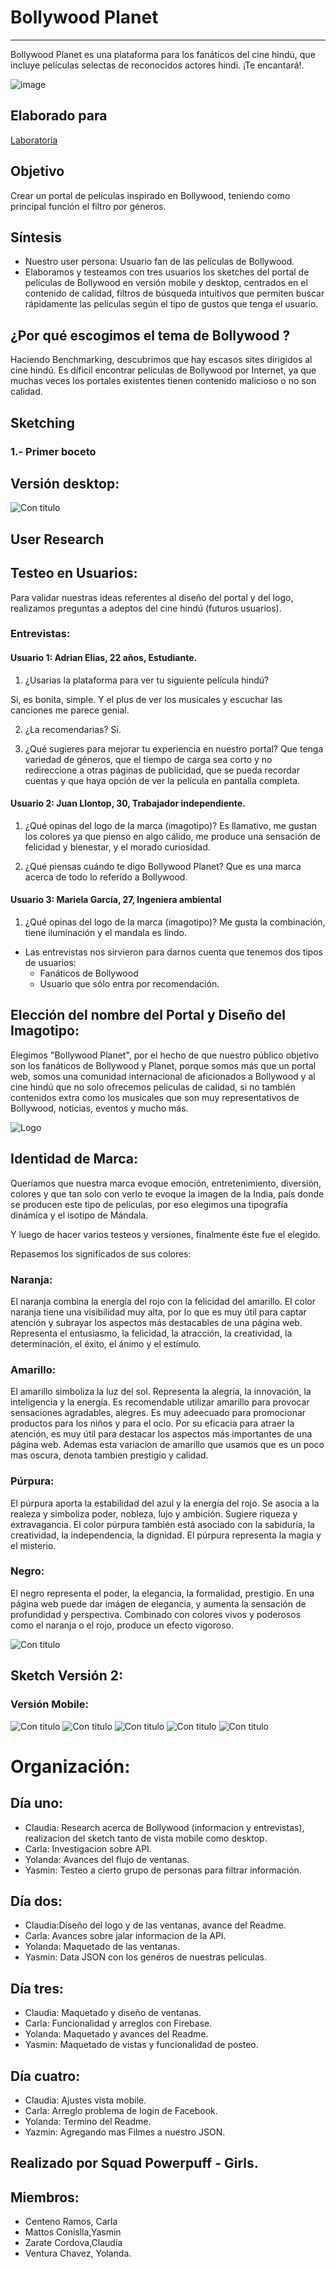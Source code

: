 # Bollywood Planet
---
Bollywood Planet es una plataforma para los fanáticos del cine hindú, que incluye películas selectas de reconocidos actores hindi. 
¡Te encantará!.

![image](https://user-images.githubusercontent.com/32296818/36332762-7d1b359e-1341-11e8-940d-1befb7723356.png)

## Elaborado para

[Laboratoria](http://www.laboratoria.la/)

## Objetivo

Crear un portal de películas inspirado en Bollywood, teniendo como principal función el filtro por géneros.

## Síntesis 

* Nuestro user persona: Usuario fan de las películas de Bollywood.
* Elaboramos y testeamos con tres usuarios los sketches del portal de películas de Bollywood en versión mobile y desktop, centrados en el contenido de calidad,  filtros de búsqueda intuitivos que permiten buscar rápidamente las películas según el tipo de gustos que tenga el usuario.

## ¿Por qué escogimos el tema de Bollywood ?
Haciendo Benchmarking, descubrimos que hay escasos sites dirigidos al cine hindú. Es díficil encontrar películas de Bollywood por Internet, ya que muchas veces los portales existentes tienen contenido malicioso o no son calidad.

## Sketching

### 1.- Primer boceto 
## Versión desktop:

![Con titulo](assets/docs/vista2.jpg "titulo")

## User Research
## Testeo en Usuarios:

Para validar nuestras ideas referentes al diseño del portal y del logo, realizamos preguntas a adeptos del cine hindú (futuros usuarios).

### Entrevistas:

#### Usuario 1: Adrian Elias, 22 años, Estudiante.

1. ¿Usarias la plataforma para ver tu siguiente película hindú?

Si, es bonita, simple. Y el plus de ver los musicales y escuchar las canciones me parece genial.

2. ¿La recomendarias?
Si.

3. ¿Qué sugieres para mejorar tu experiencia en nuestro portal?
Que tenga variedad de géneros, que el tiempo de carga sea corto y no redireccione a otras páginas de publicidad, que se pueda recordar cuentas y que haya opción de ver la película en pantalla completa.

#### Usuario 2: Juan Llontop, 30, Trabajador independiente.

1. ¿Qué opinas del logo de la marca (imagotipo)?
Es llamativo, me gustan los colores ya que pienso en algo cálido, me produce una sensación de felicidad y bienestar, y el morado curiosidad.

2. ¿Qué piensas cuándo te digo Bollywood Planet?
Que es una marca acerca de todo lo referido a Bollywood.

#### Usuario 3: Mariela García, 27, Ingeniera ambiental

1. ¿Qué opinas del logo de la marca (imagotipo)?
Me gusta la combinación, tiene iluminación y el mandala es lindo.

* Las entrevistas nos sirvieron para darnos cuenta que tenemos dos tipos de usuarios:
  * Fanáticos de Bollywood
  * Usuario que sólo entra por recomendación.

## Elección del nombre del Portal y Diseño del Imagotipo:

Elegimos "Bollywood Planet", por el hecho de que nuestro público objetivo son los fanáticos de Bollywood y Planet, porque somos más que un portal web, somos una comunidad internacional de aficionados a Bollywood y al cine hindú que no solo ofrecemos peliculas de calidad, si no también contenidos extra como los musicales que son muy representativos de Bollywood, noticias, eventos y mucho más. 

![Logo](assets/images/logo_BP.png "titulo")

## Identidad de Marca:

Queríamos que nuestra marca evoque emoción, entretenimiento, diversión, colores y que tan solo con verlo te evoque la imagen de la India, país donde se producen este tipo de películas, por eso elegimos una tipografía dinámica y el isotipo de Mándala.

Y luego de hacer varios testeos y versiones, finalmente éste fue el elegido.

Repasemos los significados de sus colores:

### Naranja:
El naranja combina la energía del rojo con la felicidad del amarillo.
El color naranja tiene una visibilidad muy alta, por lo que es muy útil para captar atención y subrayar los aspectos más destacables de una página web.
Representa el entusiasmo, la felicidad, la atracción, la creatividad, la determinación, el éxito, el ánimo y el estímulo.

### Amarillo: 
El amarillo simboliza la luz del sol. Representa la alegría, la innovación, la inteligencia y la energía.
Es recomendable utilizar amarillo para provocar sensaciones agradables, alegres. Es muy adeecuado para promocionar productos para los niños y para el ocio.
Por su eficacia para atraer la atención, es muy útil para destacar los aspectos más importantes de una página web.
Ademas esta variacion de amarillo que usamos que es un poco mas oscura, denota tambien prestigio y calidad.

### Púrpura:
El púrpura aporta la estabilidad del azul y la energía del rojo.
Se asocia a la realeza y simboliza poder, nobleza, lujo y ambición. Sugiere riqueza y extravagancia.
El color púrpura también está asociado con la sabiduría, la creatividad, la independencia, la dignidad.
El púrpura representa la magia y el misterio.

### Negro: 
El negro representa el poder, la elegancia, la formalidad, prestigio.
En una página web puede dar imágen de elegancia, y aumenta la sensación de profundidad y perspectiva. 
Combinado con colores vivos y poderosos como el naranja o el rojo, produce un efecto vigoroso.

![Con titulo](assets/docs/color-negro.jpg "titulo")

## Sketch Versión 2: 

### Versión Mobile:

![Con titulo](assets/docs/favoritos.png "titulo")
![Con titulo](assets/docs/generos.png "titulo")
![Con titulo](assets/docs/home.png "titulo")
![Con titulo](assets/docs/login.png "titulo")
![Con titulo](assets/docs/pelicula.png "titulo")

# Organización:
## Día uno: 
* Claudia: Research acerca de Bollywood (informacion y entrevistas), realizacion del sketch tanto de vista mobile como desktop.
* Carla: Investigacion sobre API.
* Yolanda: Avances del flujo de ventanas.
* Yasmin: Testeo a cierto grupo de personas para filtrar información.

## Día dos:
* Claudia:Diseño del logo y de las ventanas, avance del Readme.
* Carla: Avances sobre jalar informacion de la API.
* Yolanda: Maquetado de las ventanas.
* Yasmin: Data JSON con los genéros de nuestras peliculas.

## Día tres:
* Claudia: Maquetado y diseño de ventanas.
* Carla: Funcionalidad y arreglos con Firebase.
* Yolanda: Maquetado y avances del Readme.
* Yasmin: Maquetado de vistas y funcionalidad de posteo.

## Día cuatro:
* Claudia: Ajustes vista mobile.
* Carla: Arreglo problema de login de Facebook.
* Yolanda: Termino del Readme.
* Yazmin: Agregando mas Filmes a nuestro JSON.


## Realizado por Squad Powerpuff - Girls.
## Miembros: 
* Centeno Ramos, Carla
* Mattos Conislla,Yasmin
* Zarate Cordova,Claudia
* Ventura Chavez, Yolanda.

